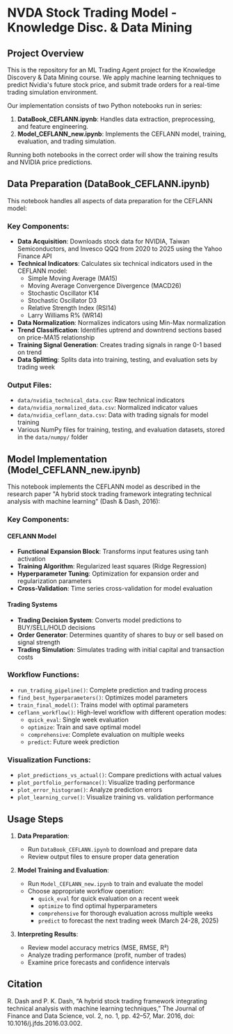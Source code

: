 # NVDA Stock Trading Model - Knowledge Disc. & Data Mining

## Project Overview

This is the repository for an ML Trading Agent project for the Knowledge Discovery & Data Mining course. We apply machine learning techniques to predict Nvidia's future stock price, and submit trade orders for a real-time trading simulation environment.

Our implementation consists of two Python notebooks run in series:

1. **DataBook_CEFLANN.ipynb**: Handles data extraction, preprocessing, and feature engineering. 
2. **Model_CEFLANN_new.ipynb**: Implements the CEFLANN model, training, evaluation, and trading simulation. 

Running both notebooks in the correct order will show the training results and NVIDIA price predictions.

## Data Preparation (DataBook_CEFLANN.ipynb)

This notebook handles all aspects of data preparation for the CEFLANN model:

### Key Components:
- **Data Acquisition**: Downloads stock data for NVIDIA, Taiwan Semiconductors, and Invesco QQQ from 2020 to 2025 using the Yahoo Finance API
- **Technical Indicators**: Calculates six technical indicators used in the CEFLANN model:
  - Simple Moving Average (MA15)
  - Moving Average Convergence Divergence (MACD26)
  - Stochastic Oscillator K14
  - Stochastic Oscillator D3
  - Relative Strength Index (RSI14)
  - Larry Williams R% (WR14)
- **Data Normalization**: Normalizes indicators using Min-Max normalization
- **Trend Classification**: Identifies uptrend and downtrend sections based on price-MA15 relationship
- **Training Signal Generation**: Creates trading signals in range 0-1 based on trend
- **Data Splitting**: Splits data into training, testing, and evaluation sets by trading week

### Output Files:
- `data/nvidia_technical_data.csv`: Raw technical indicators
- `data/nvidia_normalized_data.csv`: Normalized indicator values
- `data/nvidia_ceflann_data.csv`: Data with trading signals for model training
- Various NumPy files for training, testing, and evaluation datasets, stored in the `data/numpy/` folder

## Model Implementation (Model_CEFLANN_new.ipynb)

This notebook implements the CEFLANN model as described in the research paper "A hybrid stock trading framework integrating technical analysis with machine learning" (Dash & Dash, 2016):

### Key Components:

#### CEFLANN Model
- **Functional Expansion Block**: Transforms input features using tanh activation
- **Training Algorithm**: Regularized least squares (Ridge Regression)
- **Hyperparameter Tuning**: Optimization for expansion order and regularization parameters
- **Cross-Validation**: Time series cross-validation for model evaluation

#### Trading Systems
- **Trading Decision System**: Converts model predictions to BUY/SELL/HOLD decisions
- **Order Generator**: Determines quantity of shares to buy or sell based on signal strength
- **Trading Simulation**: Simulates trading with initial capital and transaction costs

### Workflow Functions:
- `run_trading_pipeline()`: Complete prediction and trading process
- `find_best_hyperparameters()`: Optimizes model parameters
- `train_final_model()`: Trains model with optimal parameters
- `ceflann_workflow()`: High-level workflow with different operation modes:
  - `quick_eval`: Single week evaluation
  - `optimize`: Train and save optimal model
  - `comprehensive`: Complete evaluation on multiple weeks
  - `predict`: Future week prediction

### Visualization Functions:
- `plot_predictions_vs_actual()`: Compare predictions with actual values
- `plot_portfolio_performance()`: Visualize trading performance
- `plot_error_histogram()`: Analyze prediction errors
- `plot_learning_curve()`: Visualize training vs. validation performance

## Usage Steps 

1. **Data Preparation**:
   - Run `DataBook_CEFLANN.ipynb` to download and prepare data
   - Review output files to ensure proper data generation

2. **Model Training and Evaluation**:
   - Run `Model_CEFLANN_new.ipynb` to train and evaluate the model
   - Choose appropriate workflow operation:
     - `quick_eval` for quick evaluation on a recent week
     - `optimize` to find optimal hyperparameters
     - `comprehensive` for thorough evaluation across multiple weeks
     - `predict` to forecast the next trading week (March 24-28, 2025)

3. **Interpreting Results**:
   - Review model accuracy metrics (MSE, RMSE, R²)
   - Analyze trading performance (profit, number of trades)
   - Examine price forecasts and confidence intervals


## Citation

R. Dash and P. K. Dash, “A hybrid stock trading framework integrating technical analysis with machine learning techniques,” The Journal of Finance and Data Science, vol. 2, no. 1, pp. 42–57, Mar. 2016, doi: 10.1016/j.jfds.2016.03.002.
  
